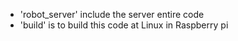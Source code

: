 * 'robot_server' include the server entire code 
* 'build' is to build this code at Linux in Raspberry pi
